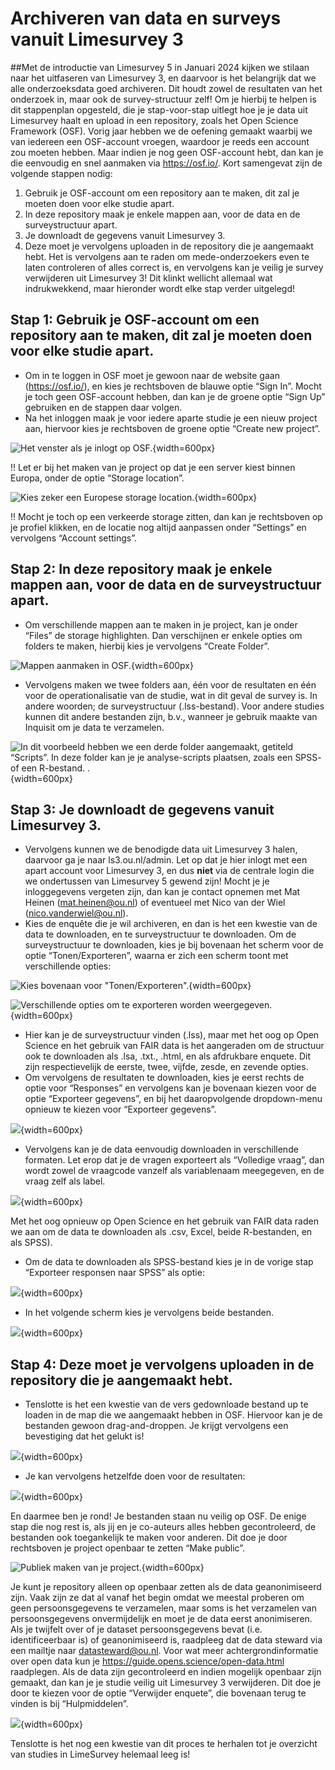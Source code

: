 # **Archiveren van data en surveys vanuit Limesurvey 3**

##Met de introductie van Limesurvey 5 in Januari 2024 kijken we stilaan naar het uitfaseren van Limesurvey 3, en daarvoor is het belangrijk dat we alle onderzoeksdata goed archiveren. Dit houdt zowel de resultaten van het onderzoek in, maar ook de survey-structuur zelf! Om je hierbij te helpen is dit stappenplan opgesteld, die je stap-voor-stap uitlegt hoe je je data uit Limesurvey haalt en upload in een repository, zoals het Open Science Framework (OSF). Vorig jaar hebben we de oefening gemaakt waarbij we van iedereen een OSF-account vroegen, waardoor je reeds een account zou moeten hebben. Maar indien je nog geen OSF-account hebt, dan kan je die eenvoudig en snel aanmaken via <https://osf.io/>. Kort samengevat zijn de volgende stappen nodig:
1.	Gebruik je OSF-account om een repository aan te maken, dit zal je moeten doen voor elke studie apart.
2.	In deze repository maak je enkele mappen aan, voor de data en de surveystructuur apart. 
3.	Je downloadt de gegevens vanuit Limesurvey 3.
4.	Deze moet je vervolgens uploaden in de repository die je aangemaakt hebt.
Het is vervolgens aan te raden om mede-onderzoekers even te laten controleren of alles correct is, en vervolgens kan je veilig je survey verwijderen uit Limesurvey 3! Dit klinkt wellicht allemaal wat indrukwekkend, maar hieronder wordt elke stap verder uitgelegd!

## **Stap 1**:  Gebruik je OSF-account om een repository aan te maken, dit zal je moeten doen voor elke studie apart.
- Om in te loggen in OSF moet je gewoon naar de website gaan (<https://osf.io/>), en kies je rechtsboven de blauwe optie “Sign In”. Mocht je toch geen OSF-account hebben, dan kan je de groene optie “Sign Up” gebruiken en de stappen daar volgen. 
- Na het inloggen maak je voor iedere aparte studie je een nieuw project aan, hiervoor kies je rechtsboven de groene optie “Create new project”.

![Het venster als je inlogt op OSF.](/images/Afbeelding1.png){width=600px}
  
!! Let er bij het maken van je project op dat je een server kiest binnen Europa, onder de optie “Storage location”.
  
![Kies zeker een Europese storage location.](images/Afbeelding2.png){width=600px}

!! Mocht je toch op een verkeerde storage zitten, dan kan je rechtsboven op je profiel klikken, en de locatie nog altijd aanpassen onder “Settings” en vervolgens “Account settings”. 

## **Stap 2**: In deze repository maak je enkele mappen aan, voor de data en de surveystructuur apart. 
- Om verschillende mappen aan te maken in je project, kan je onder “Files” de storage highlighten. Dan verschijnen er enkele opties om folders te maken, hierbij kies je vervolgens “Create Folder”.

![Mappen aanmaken in OSF.](images/Afbeelding3.png){width=600px}
 
- Vervolgens maken we twee folders aan, één voor de resultaten en één voor de operationalisatie van de studie, wat in dit geval de survey is. In andere woorden; de surveystructuur (.lss-bestand). Voor andere studies kunnen dit andere bestanden zijn, b.v., wanneer je gebruik maakte van Inquisit om je data te verzamelen.

![In dit voorbeeld hebben we een derde folder aangemaakt, getiteld “Scripts”. In deze folder kan je je analyse-scripts plaatsen, zoals een SPSS- of een R-bestand. .](images/Afbeelding4.png){width=600px}

## **Stap 3**: Je downloadt de gegevens vanuit Limesurvey 3.
- Vervolgens kunnen we de benodigde data uit Limesurvey 3 halen, daarvoor ga je naar ls3.ou.nl/admin. Let op dat je hier inlogt met een apart account voor Limesurvey 3, en dus **niet** via de centrale login die we ondertussen van Limesurvey 5 gewend zijn! Mocht je je inloggegevens vergeten zijn, dan kan je contact opnemen met Mat Heinen (<mat.heinen@ou.nl>) of eventueel met Nico van der Wiel (<nico.vanderwiel@ou.nl>). 
- Kies de enquête die je wil archiveren, en dan is het een kwestie van de data te downloaden, en te surveystructuur te downloaden. Om de surveystructuur te downloaden, kies je bij bovenaan het scherm voor de optie “Tonen/Exporteren”, waarna er zich een scherm toont met verschillende opties:

![Kies bovenaan voor "Tonen/Exporteren".](images/Afbeelding5.png){width=600px}

![Verschillende opties om te exporteren worden weergegeven.](images/Afbeelding6.png){width=600px}

- Hier kan je de surveystructuur vinden (.lss), maar met het oog op Open Science en het gebruik van FAIR data is het aangeraden om de structuur ook te downloaden als .lsa, .txt., .html, en als afdrukbare enquete. Dit zijn respectievelijk de eerste, twee, vijfde, zesde, en zevende opties. 
- Om vervolgens de resultaten te downloaden, kies je eerst rechts de optie voor “Responses” en vervolgens kan je bovenaan kiezen voor de optie “Exporteer gegevens”, en bij het daaropvolgende dropdown-menu opnieuw te kiezen voor “Exporteer gegevens”.

![ ](images/Afbeelding7.png){width=600px} 

- Vervolgens kan je de data eenvoudig downloaden in verschillende formaten. Let erop dat je de vragen exporteert als “Volledige vraag”, dan wordt zowel de vraagcode vanzelf als variablenaam meegegeven, en de vraag zelf als label.
 
![ ](images/Afbeelding8.png){width=600px}

 Met het oog opnieuw op Open Science en het gebruik van FAIR data raden we aan om de data te downloaden als .csv, Excel, beide R-bestanden, en als SPSS). 


- Om de data te downloaden als SPSS-bestand kies je in de vorige stap “Exporteer responsen naar SPSS” als optie: 
 
![ ](images/Afbeelding9.png){width=600px}

- In het volgende scherm kies je vervolgens beide bestanden.

![ ](images/Afbeelding10.png){width=600px}

## **Stap 4**: Deze moet je vervolgens uploaden in de repository die je aangemaakt hebt.
- Tenslotte is het een kwestie van de vers gedownloade bestand up te loaden in de map die we aangemaakt hebben in OSF. Hiervoor kan je de bestanden gewoon drag-and-droppen. Je krijgt vervolgens een bevestiging dat het gelukt is!

![ ](images/Afbeelding11.png){width=600px} 

- Je kan vervolgens hetzelfde doen voor de resultaten:
 
![ ](.images/Afbeelding12.png){width=600px}

En daarmee ben je rond! Je bestanden staan nu veilig op OSF. De enige stap die nog rest is, als jij en je co-auteurs alles hebben gecontroleerd, de bestanden ook toegankelijk te maken voor anderen. Dit doe je door rechtsboven je project openbaar te zetten “Make public”.

![Publiek maken van je project.](images/Afbeelding13.png){width=600px}

Je kunt je repository alleen op openbaar zetten als de data geanonimiseerd zijn. Vaak zijn ze dat al vanaf het begin omdat we meestal proberen om geen persoonsgegevens te verzamelen, maar soms is het verzamelen van persoonsgegevens onvermijdelijk en moet je de data eerst anonimiseren. Als je twijfelt over of je dataset persoonsgegevens bevat (i.e. identificeerbaar is) of geanonimiseerd is, raadpleeg dat de data steward via een mailtje naar <datasteward@ou.nl>. Voor wat meer achtergrondinformatie over open data kun je <https://guide.opens.science/open-data.html> raadplegen.
Als de data zijn gecontroleerd en indien mogelijk openbaar zijn gemaakt, dan kan je je studie veilig uit Limesurvey 3 verwijderen. Dit doe je door te kiezen voor de optie “Verwijder enquete”, die bovenaan terug te vinden is bij “Hulpmiddelen”. 

![ ](images/Afbeelding14.png){width=600px}

Tenslotte is het nog een kwestie van dit proces te herhalen tot je overzicht van studies in LimeSurvey helemaal leeg is! 
